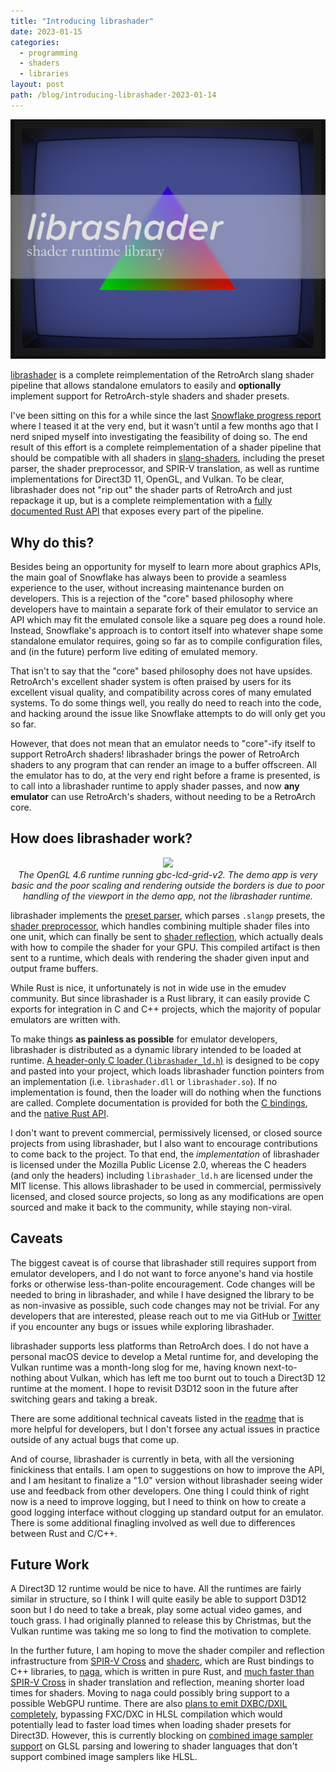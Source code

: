```yaml
---
title: "Introducing librashader"
date: 2023-01-15
categories:
  - programming
  - shaders
  - libraries
layout: post
path: /blog/introducing-librashader-2023-01-14
---
```


![](librashader-hero.svg)


[librashader](https://github.com/SnowflakePowered/librashader) is a complete reimplementation of the RetroArch slang shader pipeline that allows standalone emulators to easily and **optionally** implement support for RetroArch-style shaders and shader presets.

I've been sitting on this for a while since the last [Snowflake progress report](https://snowflakepowe.red/blog/progress-report-2022-03-02) where I teased it at the very end, but it wasn't until a few months ago that I nerd sniped myself into investigating the feasibility of doing so. The end result of this effort is a complete reimplementation of a shader pipeline that should be compatible with all shaders in [slang-shaders](https://github.com/libretro/slang-shaders), including the preset parser, the shader preprocessor, and SPIR-V translation, as well as runtime implementations for Direct3D 11, OpenGL, and Vulkan. To be clear, librashader does not "rip out" the shader parts of RetroArch and just repackage it up, but is a complete reimplementation with a [fully documented Rust API](https://docs.rs/librashader/latest/librashader/) that exposes every part of the pipeline. 


## Why do this?

Besides being an opportunity for myself to learn more about graphics APIs, the main goal of Snowflake has always been to provide a seamless experience to the user, without increasing maintenance burden on developers. This is a rejection of the "core" based philosophy where developers have to maintain a separate fork of their emulator to service
an API which may fit the emulated console like a square peg does a round hole. Instead, Snowflake's approach is to contort itself into whatever shape some standalone emulator
requires, going so far as to compile configuration files, and (in the future) perform live editing of emulated memory. 

That isn't to say that the "core" based philosophy does not have upsides. RetroArch's excellent shader system is often praised by users for its excellent visual quality, and
compatibility across cores of many emulated systems. To do some things well, you really do need to reach into the code, and hacking around the issue like Snowflake attempts to do
will only get you so far.

However, that does not mean that an emulator needs to "core"-ify itself to support RetroArch shaders! librashader brings the power of RetroArch shaders to any program that can render an image to a buffer offscreen. All the emulator has to do, at the very end right before a frame is presented, is to call into a librashader runtime to apply shader passes,
and now **any emulator** can use RetroArch's shaders, without needing to be a RetroArch core.

## How does librashader work?

<p align="center">
  <img src="https://user-images.githubusercontent.com/1000503/212462721-f40f3555-8c50-448e-8876-534102f982e1.png" />
  <br >
  <em style="font-style: italic;font-size:14px;">The OpenGL 4.6 runtime running gbc-lcd-grid-v2. The demo app is very basic and the poor scaling and rendering outside the borders is due to poor handling of the viewport in the demo app, not the librashader runtime.</em>
</p>

librashader implements the [preset parser](https://docs.rs/librashader/latest/librashader/presets/index.html), which parses `.slangp` presets, the [shader preprocessor](https://docs.rs/librashader/latest/librashader/preprocess/index.html), which handles combining multiple shader files into one unit, which can finally be sent to [shader reflection](https://docs.rs/librashader/latest/librashader/reflect/index.html), which actually deals with how to compile the shader for your GPU. This compiled artifact is then sent to a runtime, which deals with rendering the shader given input and output frame buffers.

While Rust is nice, it unfortunately is not in wide use in the emudev community. But since librashader is a Rust library, it can easily provide C exports for integration in C and C++ projects, which the majority of popular emulators are written with.

To make things **as painless as possible** for emulator developers, librashader is distributed as a dynamic library intended to be loaded at runtime. [A header-only C loader (`librashader_ld.h`)](https://github.com/SnowflakePowered/librashader/tree/master/include) is designed to be copy and pasted into your project, which loads librashader function pointers from an implementation (i.e. `librashader.dll` or `librashader.so`). If no implementation is found, then the loader will do nothing when the functions are called. Complete documentation is provided for both the [C bindings](https://docs.rs/librashader-capi), and the [native Rust API](https://docs.rs/librashader). 

I don't want to prevent commercial, permissively licensed, or closed source projects from using librashader, but I also want to encourage contributions to come back to the project. To that end, the *implementation* of librashader is licensed under the Mozilla Public License 2.0, whereas the C headers (and only the headers) including `librashader_ld.h` are licensed under the MIT license. This allows librashader to be used in commercial, permissively licensed, and closed source projects, so long as any modifications are open sourced and make it back to the community, while staying non-viral. 
 
## Caveats
The biggest caveat is of course that librashader still requires support from emulator developers, and I do not want to force anyone's hand via hostile forks or otherwise less-than-polite encouragement. Code changes will be needed to bring in librashader, and while I have designed the library to be as non-invasive as possible, such code changes may not be trivial. For any developers that are interested, please reach out to me via GitHub or [Twitter](https://twitter.com/chyyran) if you encounter any bugs or issues while exploring librashader. 

librashader supports less platforms than RetroArch does. I do not have a personal macOS device to develop a Metal runtime for, and developing the Vulkan runtime was a month-long slog for me, having known next-to-nothing about Vulkan, which has left me too burnt out to touch a Direct3D 12 runtime at the moment. I hope to revisit D3D12 soon in the future after switching gears and taking a break.

There are some additional technical caveats listed in the [readme](https://github.com/SnowflakePowered/librashader/blob/master/README.md) that is more helpful for developers, but I don't forsee any actual issues in practice outside of any actual bugs that come up.

And of course, librashader is currently in beta, with all the versioning finickiness that entails. I am open to suggestions on how to improve the API, and I am hesitant to finalize a "1.0" version without librashader seeing wider use and feedback from other developers. One thing I could think of right now is a need to improve logging, but I need to think on how to create a good logging interface without clogging up standard output for an emulator. There is some additional finagling involved as well due to differences between Rust and C/C++.

## Future Work
A Direct3D 12 runtime would be nice to have. All the runtimes are fairly similar in structure, so I think I will quite easily be able to support D3D12 soon but I do need to take a break, play some actual video games, and touch grass. I had originally planned to release this by Christmas, but the Vulkan runtime was taking me so long to find the motivation to complete. 

In the further future, I am hoping to move the shader compiler and reflection infrastructure from [SPIR-V Cross](https://github.com/grovesNL/spirv_cross) and [shaderc](https://github.com/google/shaderc-rs), which are Rust bindings to C++ libraries, to [naga](https://github.com/gfx-rs/naga), which is written in pure Rust, and [much faster than SPIR-V Cross](https://gfx-rs.github.io/2021/05/09/dota2-msl-compilation.html) in shader translation and reflection, meaning shorter load times for shaders. Moving to naga could possibly bring support to a possible WebGPU runtime. There are also [plans to emit DXBC/DXIL completely](https://github.com/gfx-rs/naga/issues/6), bypassing FXC/DXC in HLSL compilation which would potentially lead to faster load times when loading shader presets for Direct3D. However, this is currently blocking on [combined image sampler support](https://github.com/gfx-rs/naga/issues/1012) on GLSL parsing and lowering to shader languages that don't support combined image samplers like HLSL. 